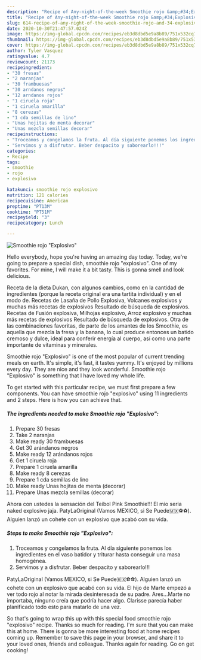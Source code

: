 ```yaml
---
description: "Recipe of Any-night-of-the-week Smoothie rojo &amp;#34;Explosivo&amp;#34;"
title: "Recipe of Any-night-of-the-week Smoothie rojo &amp;#34;Explosivo&amp;#34;"
slug: 614-recipe-of-any-night-of-the-week-smoothie-rojo-and-34-explosivo-and-34
date: 2020-10-30T21:47:57.024Z
image: https://img-global.cpcdn.com/recipes/eb3d8dbd5e9a8b89/751x532cq70/smoothie-rojo-explosivo-foto-principal.jpg
thumbnail: https://img-global.cpcdn.com/recipes/eb3d8dbd5e9a8b89/751x532cq70/smoothie-rojo-explosivo-foto-principal.jpg
cover: https://img-global.cpcdn.com/recipes/eb3d8dbd5e9a8b89/751x532cq70/smoothie-rojo-explosivo-foto-principal.jpg
author: Tyler Vasquez
ratingvalue: 4.7
reviewcount: 21173
recipeingredient:
- "30 fresas"
- "2 naranjas"
- "30 frambuesas"
- "30 arndanos negros"
- "12 arndanos rojos"
- "1 ciruela roja"
- "1 ciruela amarilla"
- "8 cerezas"
- "1 cda semillas de lino"
- "Unas hojitas de menta decorar"
- "Unas mezcla semillas decorar"
recipeinstructions:
- "Troceamos y congelamos la fruta. Al día siguiente ponemos los ingredientes en el vaso batidor y triturar hasta conseguir una masa homogénea."
- "Servimos y a disfrutar. Beber despacito y saborearlo!!!"
categories:
- Recipe
tags:
- smoothie
- rojo
- explosivo

katakunci: smoothie rojo explosivo 
nutrition: 121 calories
recipecuisine: American
preptime: "PT13M"
cooktime: "PT51M"
recipeyield: "3"
recipecategory: Lunch

---
```



![Smoothie rojo &#34;Explosivo&#34;](https://img-global.cpcdn.com/recipes/eb3d8dbd5e9a8b89/751x532cq70/smoothie-rojo-explosivo-foto-principal.jpg)

Hello everybody, hope you're having an amazing day today. Today, we're going to prepare a special dish, smoothie rojo &#34;explosivo&#34;. One of my favorites. For mine, I will make it a bit tasty. This is gonna smell and look delicious.

Receta de la dieta Dukan, con algunos cambios, como en la cantidad de ingredientes (porque la receta original era una tartita individual) y en el modo de. Recetas de Lasaña de Pollo Explosiva, Volcanes explosivos y muchas más recetas de explosivos Resultado de búsqueda de explosivos. Recetas de Fusión explosiva, Milhojas explosivo, Arroz explosivo y muchas más recetas de explosivos Resultado de búsqueda de explosivos. Otra de las combinaciones favoritas, de parte de los amantes de los Smoothie, es aquella que mezcla la fresa y la banana, lo cual produce entonces un batido cremoso y dulce, ideal para conferir energía al cuerpo, así como una parte importante de vitaminas y minerales.

Smoothie rojo &#34;Explosivo&#34; is one of the most popular of current trending meals on earth. It's simple, it's fast, it tastes yummy. It's enjoyed by millions every day. They are nice and they look wonderful. Smoothie rojo &#34;Explosivo&#34; is something that I have loved my whole life.


To get started with this particular recipe, we must first prepare a few components. You can have smoothie rojo &#34;explosivo&#34; using 11 ingredients and 2 steps. Here is how you can achieve that.

<!--inarticleads1-->

##### The ingredients needed to make Smoothie rojo &#34;Explosivo&#34;:

1. Prepare 30 fresas
1. Take 2 naranjas
1. Make ready 30 frambuesas
1. Get 30 arándanos negros
1. Make ready 12 arándanos rojos
1. Get 1 ciruela roja
1. Prepare 1 ciruela amarilla
1. Make ready 8 cerezas
1. Prepare 1 cda semillas de lino
1. Make ready Unas hojitas de menta (decorar)
1. Prepare Unas mezcla semillas (decorar)


Ahora con ustedes la sensación del Teibol Pink Smoothie!!! El mio seria naked explosivo jaja. PatyLaOriginal (Vamos MEXICO, si Se Puede🇲🇽⚽️⚽️). Alguien lanzó un cohete con un explosivo que acabó con su vida. 

<!--inarticleads2-->

##### Steps to make Smoothie rojo &#34;Explosivo&#34;:

1. Troceamos y congelamos la fruta. Al día siguiente ponemos los ingredientes en el vaso batidor y triturar hasta conseguir una masa homogénea.
1. Servimos y a disfrutar. Beber despacito y saborearlo!!!


PatyLaOriginal (Vamos MEXICO, si Se Puede🇲🇽⚽️⚽️). Alguien lanzó un cohete con un explosivo que acabó con su vida. El hijo de Marte empezó a ver todo rojo al notar la mirada desinteresada de su padre. Ares…Marte no importaba, ninguno creía que podría hacer algo. Clarisse parecía haber planificado todo esto para matarlo de una vez. 

So that's going to wrap this up with this special food smoothie rojo &#34;explosivo&#34; recipe. Thanks so much for reading. I'm sure that you can make this at home. There is gonna be more interesting food at home recipes coming up. Remember to save this page in your browser, and share it to your loved ones, friends and colleague. Thanks again for reading. Go on get cooking!
